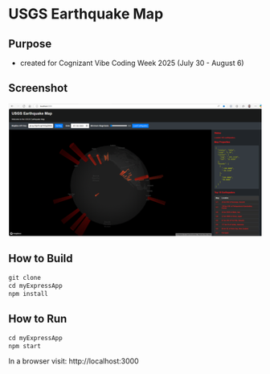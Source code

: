 # USGS Earthquake Map
## Purpose
- created for Cognizant Vibe Coding Week 2025 (July 30 - August 6)
## Screenshot
![Product screenshot](public/images/screenshot.png)
## How to Build
```
git clone
cd myExpressApp 
npm install
```
## How to Run
```
cd myExpressApp
npm start
```
In a browser visit: http://localhost:3000